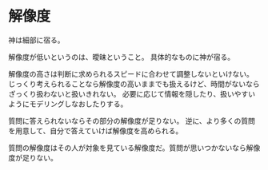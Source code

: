 # 解像度

神は細部に宿る。

解像度が低いというのは、曖昧ということ。
具体的なものに神が宿る。

解像度の高さは判断に求められるスピードに合わせて調整しないといけない。
じっくり考えられることなら解像度の高いままでも扱えるけど、時間がないならざっくり扱わないと扱いきれない。
必要に応じて情報を隠したり、扱いやすいようにモデリングしなおしたりする。

質問に答えられないならその部分の解像度が足りない。
逆に、より多くの質問を用意して、自分で答えていけば解像度を高められる。

質問の解像度はその人が対象を見ている解像度だ。質問が思いつかないなら解像度が足りない。

